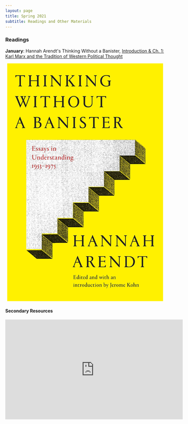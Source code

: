 ```yaml
---
layout: page
title: Spring 2021
subtitle: Readings and Other Materials
---
```


### Readings 

**January**: Hannah Arendt's Thinking Without a Banister, [Introduction & Ch. 1: Karl Marx and the Tradition of Western Political Thought](https://outlookuga-my.sharepoint.com/:b:/g/personal/hy06648_uga_edu/EXsuVIUkqM9CoorykCz6w80BH4dpyMgPnURFtiNLL6dwxg?e=yruK1V)

<p align="center">
<img src="/assets/img/banister.jpg" height="750px">
</p>


#### Secondary Resources

<p align="center">  
<iframe width="560" height="315" src="https://www.youtube.com/embed/MgzRY23qeYs" frameborder="0" allow="accelerometer; autoplay; clipboard-write; encrypted-media; gyroscope; picture-in-picture" allowfullscreen></iframe>
</p>

